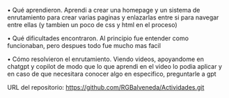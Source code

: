 • Qué aprendieron.
Aprendi a crear una homepage y un sistema de enrutamiento para crear varias paginas y enlazarlas entre si para
navegar entre ellas (y tambien un poco de css y html en el proceso)

• Qué dificultades encontraron.
Al principio fue entender como funcionaban, pero despues todo fue mucho mas facil

• Cómo resolvieron el enrutamiento.
Viendo videos, apoyandome en chatgpt y copilot de modo que lo que aprendi en el video lo podia 
aplicar  y en caso de que necesitara conocer algo en especifico, preguntarle a gpt

URL del repositorio: https://github.com/RGBalveneda/Actividades.git